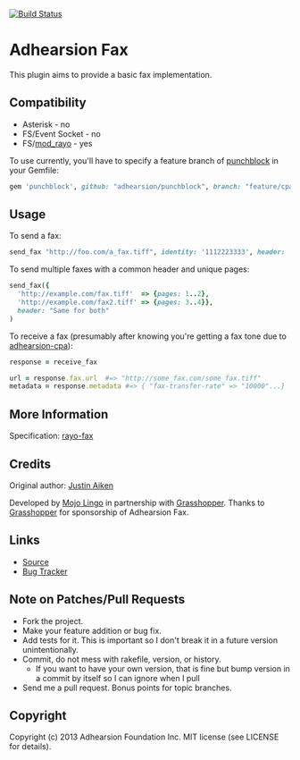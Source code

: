 [![Build Status](https://secure.travis-ci.org/grasshoppergroup/adhearsion-fax.png?branch=master)](http://travis-ci.org/grasshoppergroup/adhearsion-fax)

# Adhearsion Fax

This plugin aims to provide a basic fax implementation.

## Compatibility

* Asterisk - no
* FS/Event Socket - no
* FS/[mod_rayo](https://wiki.freeswitch.org/wiki/Mod_rayo) - yes

To use currently, you'll have to specify a feature branch of [punchblock](https://github.com/adhearsion/punchblock/tree/feature/cpa_fax) in your Gemfile:

```ruby
gem 'punchblock', github: "adhearsion/punchblock", branch: "feature/cpa_fax"
```

## Usage

To send a fax:

```ruby
send_fax "http://foo.com/a_fax.tiff", identity: '1112223333', header: 'Hello!', pages: 1..4
```

To send multiple faxes with a common header and unique pages:

```ruby
send_fax({
  'http://example.com/fax.tiff'  => {pages: 1..2},
  'http://example.com/fax2.tiff' => {pages: 3..4}},
  header: "Same for both"
)
```

To receive a fax (presumably after knowing you're getting a fax tone due to [adhearsion-cpa](https://github.com/grasshoppergroup/adhearsion-cpa)):

```ruby
response = receive_fax

url = response.fax.url  #=> "http://some_fax.com/some_fax.tiff"
metadata = response.metadata #=> { "fax-transfer-rate" => "10000"...}
```

## More Information

Specification: [rayo-fax](https://github.com/rayo/xmpp/blob/rayo/extensions/inbox/rayo-fax.xml)

## Credits

Original author: [Justin Aiken](https://github.com/JustinAiken)

Developed by [Mojo Lingo](http://mojolingo.com) in partnership with [Grasshopper](http://http://grasshopper.com/).
Thanks to [Grasshopper](http://http://grasshopper.com/) for sponsorship of Adhearsion Fax.

## Links

* [Source](https://github.com/grasshoppergroup/adhearsion-fax)
* [Bug Tracker](https://github.com/grasshoppergroup/adhearsion-fax/issues)

## Note on Patches/Pull Requests

* Fork the project.
* Make your feature addition or bug fix.
* Add tests for it. This is important so I don't break it in a future version unintentionally.
* Commit, do not mess with rakefile, version, or history.
  * If you want to have your own version, that is fine but bump version in a commit by itself so I can ignore when I pull
* Send me a pull request. Bonus points for topic branches.

## Copyright

Copyright (c) 2013 Adhearsion Foundation Inc. MIT license (see LICENSE for details).

